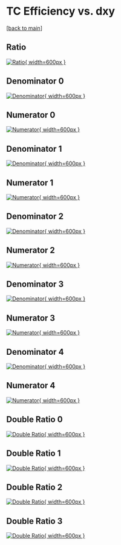 # TC Efficiency vs. dxy

[[back to main](./)]



## Ratio

[![Ratio](../mtv/var/TC_xtr_321_0_eff_dxy.png){ width=600px }](../mtv/var/TC_xtr_321_0_eff_dxy.pdf)

## Denominator 0

[![Denominator](../mtv/den/TC_xtr_321_0_eff_dxy_den0.png){ width=600px }](../mtv/den/TC_xtr_321_0_eff_dxy_den0.pdf)

## Numerator 0

[![Numerator](../mtv/num/TC_xtr_321_0_eff_dxy_num0.png){ width=600px }](../mtv/num/TC_xtr_321_0_eff_dxy_num0.pdf)

## Denominator 1

[![Denominator](../mtv/den/TC_xtr_321_0_eff_dxy_den1.png){ width=600px }](../mtv/den/TC_xtr_321_0_eff_dxy_den1.pdf)

## Numerator 1

[![Numerator](../mtv/num/TC_xtr_321_0_eff_dxy_num1.png){ width=600px }](../mtv/num/TC_xtr_321_0_eff_dxy_num1.pdf)

## Denominator 2

[![Denominator](../mtv/den/TC_xtr_321_0_eff_dxy_den2.png){ width=600px }](../mtv/den/TC_xtr_321_0_eff_dxy_den2.pdf)

## Numerator 2

[![Numerator](../mtv/num/TC_xtr_321_0_eff_dxy_num2.png){ width=600px }](../mtv/num/TC_xtr_321_0_eff_dxy_num2.pdf)

## Denominator 3

[![Denominator](../mtv/den/TC_xtr_321_0_eff_dxy_den3.png){ width=600px }](../mtv/den/TC_xtr_321_0_eff_dxy_den3.pdf)

## Numerator 3

[![Numerator](../mtv/num/TC_xtr_321_0_eff_dxy_num3.png){ width=600px }](../mtv/num/TC_xtr_321_0_eff_dxy_num3.pdf)

## Denominator 4

[![Denominator](../mtv/den/TC_xtr_321_0_eff_dxy_den4.png){ width=600px }](../mtv/den/TC_xtr_321_0_eff_dxy_den4.pdf)

## Numerator 4

[![Numerator](../mtv/num/TC_xtr_321_0_eff_dxy_num4.png){ width=600px }](../mtv/num/TC_xtr_321_0_eff_dxy_num4.pdf)

## Double Ratio 0

[![Double Ratio](../mtv/ratio/TC_xtr_321_0_eff_dxy_ratio0.png){ width=600px }](../mtv/ratio/TC_xtr_321_0_eff_dxy_ratio0.pdf)

## Double Ratio 1

[![Double Ratio](../mtv/ratio/TC_xtr_321_0_eff_dxy_ratio1.png){ width=600px }](../mtv/ratio/TC_xtr_321_0_eff_dxy_ratio1.pdf)

## Double Ratio 2

[![Double Ratio](../mtv/ratio/TC_xtr_321_0_eff_dxy_ratio2.png){ width=600px }](../mtv/ratio/TC_xtr_321_0_eff_dxy_ratio2.pdf)

## Double Ratio 3

[![Double Ratio](../mtv/ratio/TC_xtr_321_0_eff_dxy_ratio3.png){ width=600px }](../mtv/ratio/TC_xtr_321_0_eff_dxy_ratio3.pdf)

